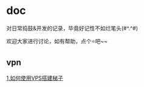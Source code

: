 # doc
对日常捣鼓&amp;开发的记录，毕竟好记性不如烂笔头(#^.^#)

欢迎大家进行讨论，如有帮助，点个⭐️吧~~

## vpn

[1.如何使用VPS搭建梯子](./vpn/doc/%E5%A6%82%E4%BD%95%E4%BD%BF%E7%94%A8VPS%E6%90%AD%E5%BB%BA%E6%A2%AF%E5%AD%90.md)
